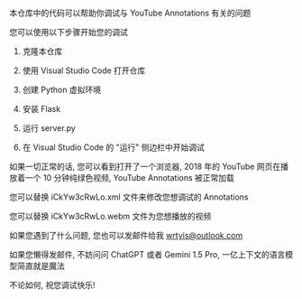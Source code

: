 #

本仓库中的代码可以帮助你调试与 YouTube Annotations 有关的问题

您可以使用以下步骤开始您的调试

1. 克隆本仓库

2. 使用 Visual Studio Code 打开仓库

3. 创建 Python 虚拟环境

4. 安装 Flask

5. 运行 server.py

6. 在 Visual Studio Code 的 "运行" 侧边栏中开始调试

如果一切正常的话, 您可以看到打开了一个浏览器, 2018 年的 YouTube 网页在播放着一个 10 分钟纯绿色视频, YouTube Annotations 被正常加载

您可以替换 iCkYw3cRwLo.xml 文件来修改您想调试的 Annotations

您可以替换 iCkYw3cRwLo.webm 文件为您想播放的视频

如果您遇到了什么问题, 您也可以发邮件给我 wrtyis@outlook.com

如果您懒得发邮件, 不妨问问 ChatGPT 或者 Gemini 1.5 Pro, 一亿上下文的语言模型简直就是魔法

不论如何, 祝您调试快乐!
